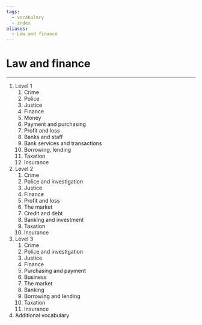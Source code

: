 ```yaml
---
tags:
  - vocabulary
  - index
aliases:
  - Law and finance
---
```

# Law and finance
---
1. Level 1
	1. Crime
	2. Police
	3. Justice
	4. Finance
	5. Money
	6. Payment and purchasing
	7. Profit and loss
	8. Banks and staff
	9. Bank services and transactions
	10. Borrowing, lending
	11. Taxation
	12. Insurance
2. Level 2
	1. Crime
	2. Police and investigation
	3. Justice
	4. Finance
	5. Profit and loss
	6. The market
	7. Credit and debt
	8. Banking and investment
	9. Taxation
	10. Insurance
3. Level 3
	1. Crime
	2. Police and investigation
	3. Justice
	4. Finance
	5. Purchasing and payment
	6. Business
	7. The market
	8. Banking
	9. Borrowing and lending
	10. Taxation
	11. Insurance
4. Additional vocabulary